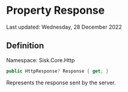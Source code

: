 # Property Response
Last updated: Wednesday, 28 December 2022

## Definition
Namespace: Sisk.Core.Http

```csharp
public HttpResponse? Response { get; }
```

Represents the response sent by the server.

